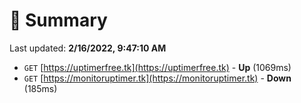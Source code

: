 # 📖 Summary
Last updated: **2/16/2022, 9:47:10 AM**

- `GET` [https://uptimerfree.tk](https://uptimerfree.tk) - **Up** (1069ms)
- `GET` [https://monitoruptimer.tk](https://monitoruptimer.tk) - **Down** (185ms)
